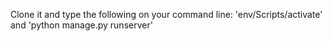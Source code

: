 Clone it and type the following on your command line: 'env/Scripts/activate' and 'python manage.py runserver'
